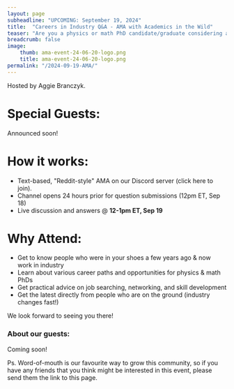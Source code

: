 ```yaml
---
layout: page
subheadline: "UPCOMING: September 19, 2024"
title:  "Careers in Industry Q&A - AMA with Academics in the Wild"
teaser: "Are you a physics or math PhD candidate/graduate considering a career outside academia? Join us for this AMA (Ask Me Anything) hosted by Academics in the Wild."
breadcrumb: false
image:
    thumb: ama-event-24-06-20-logo.png
    title: ama-event-24-06-20-logo.png
permalink: "/2024-09-19-AMA/"
---
```

Hosted by Aggie Branczyk.

# Special Guests:
Announced soon!

# How it works:
- Text-based, "Reddit-style" AMA on our Discord server (click here to join).
- Channel opens 24 hours prior for question submissions (12pm ET, Sep 18)
- Live discussion and answers @ **12-1pm ET, Sep 19**

# Why Attend:
- Get to know people who were in your shoes a few years ago & now work in industry
- Learn about various career paths and opportunities for physics & math PhDs
- Get practical advice on job searching, networking, and skill development
- Get the latest directly from people who are on the ground (industry changes fast!)

We look forward to seeing you there!

### About our guests:

Coming soon!

Ps. Word-of-mouth is our favourite way to grow this community, so if you have any friends that you think might be interested in this event, please send them the link to this page.

<!-- Pps. If you would like to put up a poster on a notice board at your university/workplace, you can download a pdf version [here](https://academicsinthewild.com/events/ama-event-24-06-20-poster.pdf). -->